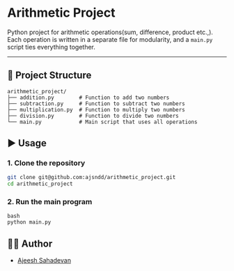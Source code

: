 # Arithmetic Project

Python project for arithmetic operations(sum, difference, product etc.,).
Each operation is written in a separate file for modularity, and a `main.py` script ties everything together.

---

## 📂 Project Structure
```
arithmetic_project/
├── addition.py        # Function to add two numbers
├── subtraction.py     # Function to subtract two numbers
├── multiplication.py  # Function to multiply two numbers
├── division.py        # Function to divide two numbers
└── main.py            # Main script that uses all operations
```


## ▶️ Usage

### 1. Clone the repository
```bash
git clone git@github.com:ajsndd/arithmetic_project.git
cd arithmetic_project
```

### 2. Run the main program
```
bash
python main.py
```

## 👨‍💻 Author
- [Ajeesh Sahadevan](https://github.com/ajsndd)  
